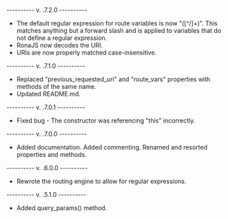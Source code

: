 ---------- v. .7.2.0 ----------

- The default regular expression for route variables is now "([^/]+)". This matches anything but a forward slash and is applied to variables that do not define a regular expression.
- RonaJS now decodes the URI.
- URIs are now properly matched case-insensitive.

---------- v. .7.1.0 ----------

- Replaced "previous_requested_uri" and "route_vars" properties with methods of the same name.
- Updated README.md.

---------- v. .7.0.1 ----------

- Fixed bug - The constructor was referencing "this" incorrectly.

---------- v. .7.0.0 ----------

- Added documentation. Added commenting. Renamed and resorted properties and methods.

---------- v. .6.0.0 ----------

- Rewrote the routing engine to allow for regular expressions.

---------- v. .5.1.0 ----------

- Added query_params() method.